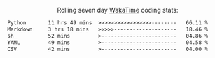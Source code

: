 <p align="center">Rolling seven day <a href="https://wakatime.com/@syrkis"/>WakaTime</a> coding stats:</p>
<!--START_SECTION:waka-->

```txt
Python       11 hrs 49 mins  >>>>>>>>>>>>>>>>>--------   66.11 %
Markdown     3 hrs 18 mins   >>>>>--------------------   18.46 %
sh           52 mins         >------------------------   04.86 %
YAML         49 mins         >------------------------   04.58 %
CSV          42 mins         >------------------------   04.00 %
```

<!--END_SECTION:waka-->
